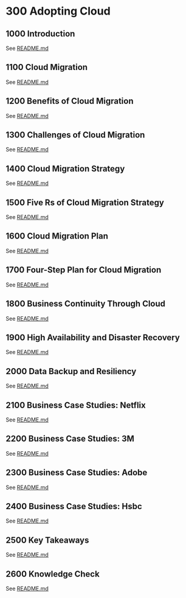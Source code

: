 # 300 Adopting Cloud

## 1000 Introduction

See [README.md](./1000/README.md)

## 1100 Cloud Migration

See [README.md](./1100/README.md)

## 1200 Benefits of Cloud Migration

See [README.md](./1200/README.md)

## 1300 Challenges of Cloud Migration

See [README.md](./1300/README.md)

## 1400 Cloud Migration Strategy

See [README.md](./1400/README.md)

## 1500  Five Rs of Cloud Migration Strategy

See [README.md](./1500/README.md)

## 1600 Cloud Migration Plan

See [README.md](./1600/README.md)

## 1700 Four-Step Plan for Cloud Migration

See [README.md](./1700/README.md)

## 1800 Business Continuity Through Cloud

See [README.md](./1800/README.md)

## 1900 High Availability and Disaster Recovery

See [README.md](./1900/README.md)

## 2000 Data Backup and Resiliency

See [README.md](./2000/README.md)

## 2100 Business Case Studies: Netflix

See [README.md](./2100/README.md)

## 2200 Business Case Studies: 3M

See [README.md](./2200/README.md)

## 2300 Business Case Studies: Adobe

See [README.md](./2300/README.md)

## 2400 Business Case Studies: Hsbc

See [README.md](./2400/README.md)

## 2500 Key Takeaways

See [README.md](./2500/README.md)

## 2600 Knowledge Check

See [README.md](./2600/README.md)
